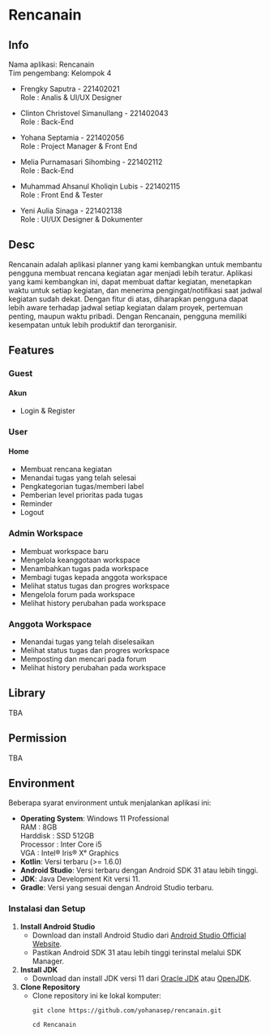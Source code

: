 # Rencanain

## Info

Nama aplikasi: Rencanain  
Tim pengembang: Kelompok 4

- Frengky Saputra - 221402021  
  Role : Analis & UI/UX Designer

- Clinton Christovel Simanullang - 221402043  
  Role : Back-End

- Yohana Septamia - 221402056  
  Role : Project Manager & Front End

- Melia Purnamasari Sihombing - 221402112  
  Role : Back-End

- Muhammad Ahsanul Kholiqin Lubis - 221402115  
  Role : Front End & Tester

- Yeni Aulia Sinaga - 221402138  
  Role : UI/UX Designer & Dokumenter

## Desc

Rencanain adalah aplikasi planner yang kami kembangkan untuk membantu pengguna membuat rencana kegiatan agar menjadi lebih teratur. Aplikasi yang kami kembangkan ini, dapat membuat daftar kegiatan, menetapkan waktu untuk setiap kegiatan, dan menerima pengingat/notifikasi saat jadwal kegiatan sudah dekat. Dengan fitur di atas, diharapkan pengguna dapat lebih aware terhadap jadwal setiap kegiatan dalam proyek, pertemuan penting, maupun waktu pribadi. Dengan Rencanain, pengguna memiliki kesempatan untuk lebih produktif dan terorganisir.

## Features

### Guest

#### Akun
- Login & Register

### User

#### Home
- Membuat rencana kegiatan
- Menandai tugas yang telah selesai
- Pengkategorian tugas/memberi label
- Pemberian level prioritas pada tugas
- Reminder
- Logout

### Admin Workspace
- Membuat workspace baru
- Mengelola keanggotaan workspace
- Menambahkan tugas pada workspace
- Membagi tugas kepada anggota workspace
- Melihat status tugas dan progres workspace
- Mengelola forum pada workspace
- Melihat history perubahan pada workspace

### Anggota Workspace
- Menandai tugas yang telah diselesaikan
- Melihat status tugas dan progres workspace 
- Memposting dan mencari pada forum
- Melihat history perubahan pada workspace

## Library

TBA

## Permission

TBA

## Environment

Beberapa syarat environment untuk menjalankan aplikasi ini:

- **Operating System**: Windows 11 Professional  
  RAM : 8GB  
  Harddisk : SSD 512GB  
  Processor : Inter Core i5  
  VGA : Intel® Iris® Xᵉ Graphics  
- **Kotlin**: Versi terbaru (>= 1.6.0)
- **Android Studio**: Versi terbaru dengan Android SDK 31 atau lebih tinggi.
- **JDK**: Java Development Kit versi 11.
- **Gradle**: Versi yang sesuai dengan Android Studio terbaru.

### Instalasi dan Setup

1. **Install Android Studio**
    - Download dan install Android Studio dari [Android Studio Official Website](https://developer.android.com/studio).
    - Pastikan Android SDK 31 atau lebih tinggi terinstal melalui SDK Manager.
2. **Install JDK**
    - Download dan install JDK versi 11 dari [Oracle JDK](https://www.oracle.com/java/technologies/javase-jdk11-downloads.html) atau [OpenJDK](https://openjdk.java.net/install/).
3. **Clone Repository**
    - Clone repository ini ke lokal komputer:
      ```
      git clone https://github.com/yohanasep/rencanain.git
      ```
      ```
      cd Rencanain
      ```
